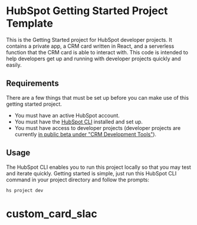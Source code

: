 # HubSpot Getting Started Project Template

This is the Getting Started project for HubSpot developer projects. It contains a private app, a CRM card written in React, and a serverless function that the CRM card is able to interact with. This code is intended to help developers get up and running with developer projects quickly and easily.

## Requirements

There are a few things that must be set up before you can make use of this getting started project.

- You must have an active HubSpot account.
- You must have the [HubSpot CLI](https://www.npmjs.com/package/@hubspot/cli) installed and set up.
- You must have access to developer projects (developer projects are currently [in public beta under "CRM Development Tools"](https://app.hubspot.com/l/whats-new/betas)).

## Usage

The HubSpot CLI enables you to run this project locally so that you may test and iterate quickly. Getting started is simple, just run this HubSpot CLI command in your project directory and follow the prompts:

`hs project dev`
# custom_card_slac
